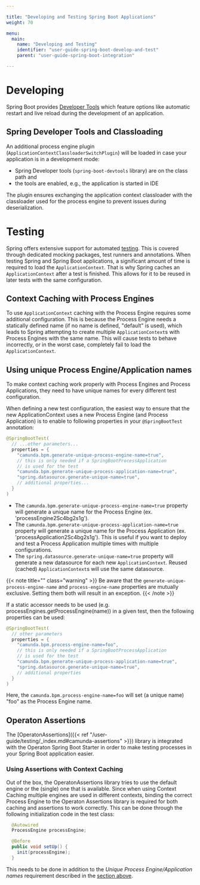 ```yaml
---

title: "Developing and Testing Spring Boot Applications"
weight: 70

menu:
  main:
    name: "Developing and Testing"
    identifier: "user-guide-spring-boot-develop-and-test"
    parent: "user-guide-spring-boot-integration"

---
```


# Developing

Spring Boot provides [Developer Tools](https://docs.spring.io/spring-boot/docs/current/reference/html/using.html#using.devtools) which feature options like automatic restart and live reload during the development of an application.

## Spring Developer Tools and Classloading

An additional process engine plugin (`ApplicationContextClassloaderSwitchPlugin`) will be loaded in case your application is in a development mode:

* Spring Developer tools (`spring-boot-devtools` library) are on the class path and
* the tools are enabled, e.g., the application is started in IDE

The plugin ensures exchanging the application context classloader with the classloader used for the process engine to prevent issues during deserialization.

# Testing

Spring offers extensive support for automated [testing](https://docs.spring.io/spring/docs/current/spring-framework-reference/testing.html#testing-introduction).
This is covered through dedicated mocking packages, test runners and annotations.
When testing Spring and Spring Boot applications, a significant amount of time is
required to load the `ApplicationContext`. That is why Spring caches an `ApplicationContext`
after a test is finished. This allows for it to be reused in later tests with the same configuration.

## Context Caching with Process Engines

To use `ApplicationContext` caching with the Process Engine requires some additional configuration.
This is because the Process Engine needs a statically defined name (if no name is defined, "default" is used),
which leads to Spring attempting to create multiple `ApplicationContext`s with Process Engines with the
same name. This will cause tests to behave incorrectly, or in the worst case, completely fail to load the `ApplicationContext`.

## Using unique Process Engine/Application names

To make context caching work properly with Process Engines and Process Applications,
they need to have unique names for every different test configuration.

When defining a new test configuration, the easiest way to ensure that the new ApplicationContext
uses a new Process Engine (and Process Application) is to enable to following properties
in your `@SpringBootTest` annotation:

```java
@SpringBootTest(
  // ...other parameters...
  properties = {
    "camunda.bpm.generate-unique-process-engine-name=true",
    // this is only needed if a SpringBootProcessApplication
    // is used for the test
    "camunda.bpm.generate-unique-process-application-name=true",
    "spring.datasource.generate-unique-name=true",
    // additional properties...
  }
)
```

* The `camunda.bpm.generate-unique-process-engine-name=true` property will generate
a unique name for the Process Engine (ex. 'processEngine2Sc4bg2s1g').
* The `camunda.bpm.generate-unique-process-application-name=true` property will generate
a unique name for the Process Application (ex. 'processApplication2Sc4bg2s1g'). This is useful
if you want to deploy and test a Process Application multiple times with multiple configurations.
* The `spring.datasource.generate-unique-name=true` property will generate a new datasource for
each new `ApplicationContext`. Reused (cached) `ApplicationContext`s will use the same datasource.

{{< note title="" class="warning" >}}
Be aware that the `generate-unique-process-engine-name` and `process-engine-name` properties are mutually exclusive. Setting them both will result in an exception.
{{< /note >}}

If a static accessor needs to be used (e.g. processEngines.getProcessEngine(name)) in a given test, then the following properties can be used:

```java
@SpringBootTest(
  // other parameters
  properties = {
    "camunda.bpm.process-engine-name=foo",
    // this is only needed if a SpringBootProcessApplication
    // is used for the test
    "camunda.bpm.generate-unique-process-application-name=true",
    "spring.datasource.generate-unique-name=true",
    // additional properties
  }
)
```
Here, the `camunda.bpm.process-engine-name=foo` will set (a unique name) "foo" as the Process Engine name.

## Operaton Assertions

The [OperatonAssertions]({{< ref
"/user-guide/testing/_index.md#camunda-assertions" >}}) library is
integrated with the Operaton Spring Boot Starter in
order to make testing processes in your Spring Boot application easier.

### Using Assertions with Context Caching

Out of the box, the OperatonAssertions library tries to use the
default engine or the (single) one that is available. Since when using
Context Caching multiple engines are used in different contexts, binding
the correct Process Engine to the Operaton Assertions library is required
for both caching and assertions to work correctly. This can be done
through the following initialization code in the test class:

```java
  @Autowired
  ProcessEngine processEngine;

  @Before
  public void setUp() {
    init(processEngine);
  }
```

This needs to be done in addition to the _Unique Process
Engine/Application names_ requirement described in the
[section above](#using-unique-process-engine-application-names).
